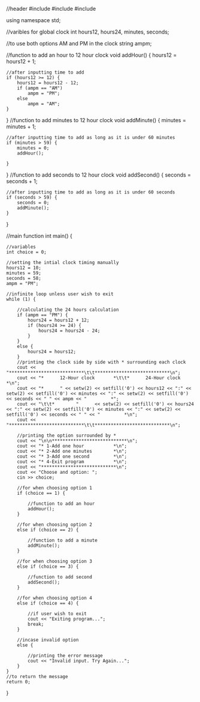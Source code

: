 //header
#include<iostream>
#include<string>
#include<iomanip>

using namespace std;

//varibles for global clock
int hours12, hours24, minutes, seconds;

//to use both options AM and PM in the clock
string ampm;

//function to add an hour to 12 hour clock
void addHour() {
	hours12 = hours12 + 1;

	//after inputting time to add
	if (hours12 >= 12) {
		hours12 = hours12 - 12;
		if (ampm == "AM")
			ampm = "PM";
		else
			ampm = "AM";
	}
}
//function to add minutes to 12 hour clock
void addMinute() {
	minutes = minutes + 1;

	//after inputting time to add as long as it is under 60 minutes
	if (minutes > 59) {
		minutes = 0;
		addHour();

	}
}
//function to add seconds to 12 hour clock
void addSecond() {
	seconds = seconds + 1;

	//after inputting time to add as long as it is under 60 seconds
	if (seconds > 59) {
		seconds = 0;
		addMinute();
	}
}

//main function
int main() {

	//variables
	int choice = 0;

	//setting the intial clock timing manually
	hours12 = 10;
	minutes = 59;
	seconds = 58;
	ampm = "PM";

	//infinite loop unless user wish to exit
	while (1) {

		//calculating the 24 hours calculation
		if (ampm == "PM") {
			hours24 = hours12 + 12;
			if (hours24 >= 24) {
				hours24 = hours24 - 24;
			}
		}
		else {
			hours24 = hours12;
		}
		//printing the clock side by side with * surrounding each clock
		cout << "****************************\t\t****************************\n";
		cout << "*      12-Hour clock       *\t\t*      24-Hour clock       *\n";
		cout << "*      " << setw(2) << setfill('0') << hours12 << ":" << setw(2) << setfill('0') << minutes << ":" << setw(2) << setfill('0') << seconds << " " << ampm << "         *";
		cout << "\t\t*        "      << setw(2) << setfill('0') << hours24 << ":" << setw(2) << setfill('0') << minutes << ":" << setw(2) << setfill('0') << seconds << " " << "         *\n";
		cout << "****************************\t\t****************************\n";
		
		//printing the option surrounded by *
		cout << "\n\n****************************\n";
		cout << "* 1-Add one hour           *\n";
		cout << "* 2-Add one minutes        *\n";
		cout << "* 3-Add one second         *\n";
		cout << "* 4-Exit program           *\n";
		cout << "****************************\n";
		cout << "Choose and option: ";
		cin >> choice;

		//for when choosing option 1
		if (choice == 1) {

			//function to add an hour
			addHour();
		}
		
		//for when choosing option 2
		else if (choice == 2) {

			//function to add a minute
			addMinute();
		}

		//for when choosing option 3
		else if (choice == 3) {

			//function to add second
			addSecond();
		}

		//for when choosing option 4
		else if (choice == 4) {

			//if user wish to exit
			cout << "Exiting program...";
			break;
		}

		//incase invalid option 
		else {

			//printing the error message
			cout << "Invalid input. Try Again...";
		}
	}
	//to return the message 
	return 0;
}

